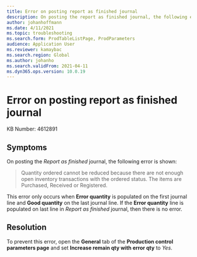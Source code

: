 ```yaml
---
title: Error on posting report as finished journal
description: On posting the report as finished journal, the following error is shown - "Quantity ordered cannot be reduced because there are not enough open inventory transactions with the ordered status"
author: johanhoffmann
ms.date: 4/11/2021
ms.topic: troubleshooting
ms.search.form: ProdTableListPage, ProdParameters
audience: Application User
ms.reviewer: kamaybac
ms.search.region: Global
ms.author: johanho
ms.search.validFrom: 2021-04-11
ms.dyn365.ops.version: 10.0.19
---
```


# Error on posting report as finished journal

KB Number: 4612891

## Symptoms

On posting the *Report as finished* journal, the following error is shown:

> Quantity ordered cannot be reduced because there are not enough open inventory transactions with the ordered status. The items are Purchased, Received or Registered.

This error only occurs when **Error quantity** is populated on the first journal line and **Good quantity** on the last journal line. If the **Error quantity** line is populated on last line in *Report as finished* journal, then there is no error.

## Resolution

To prevent this error, open the **General** tab of the **Production control parameters page** and set **Increase remain qty with error qty** to *Yes*.
